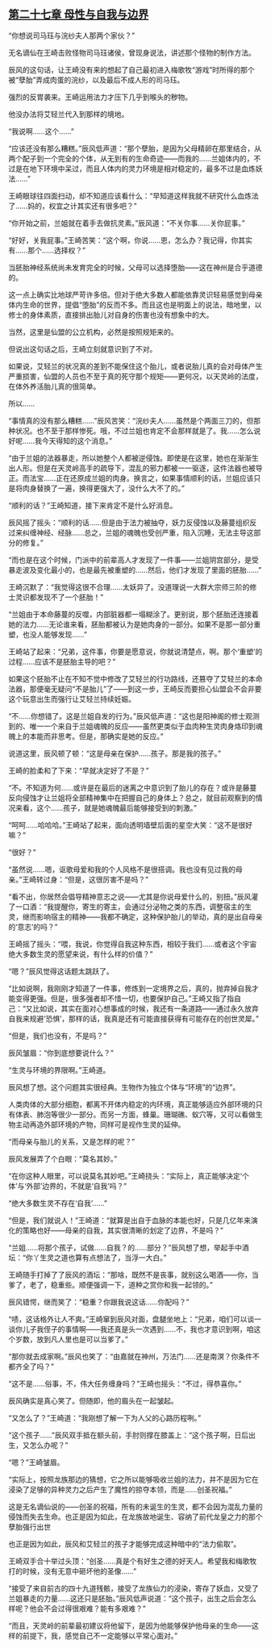 ## [第二十七章 母性与自我与边界](https://www.xxbiquge.com/11_11207/9205111.html)


  “你想说司马珏与浣纱夫人那两个家伙？”

  无名谪仙在王崎击败怪物司马珏诸侯，曾现身说法，讲述那个怪物的制作方法。

  辰风的这句话，让王崎没有来的想起了自己最初进入梅歌牧“游戏”时所得的那个被“孽胎”弄成肉蛋的浣纱，以及最后不成人形的司马珏。

  强烈的反胃袭来。王崎运用法力才压下几乎到喉头的秽物。

  他没办法将艾轻兰代入到那样的境地。

  “我说啊……这个……”

  “应该还没有那么糟糕。”辰风低声道：“那个孽胎，是因为父母精卵在那里结合，从两个配子到一个完全的个体，从无到有的生命奇迹——而我的……兰姐体内的，不过是在地下环境中呆过，而且人体内的灵力环境是相对稳定的，最多不过是血炼妖法……”

  王崎眼球往四面扫动，却不知道应该看什么：“早知道这样我就不研究什么血炼法了……妈的，权宜之计其实还有很多吧？”

  “你开始之前，兰姐就在着手去做抗灵素。”辰风道：“不关你事……关你屁事。”

  “好好，关我屁事。”王崎苦笑：“这个啊，你说……恩，怎么办？我记得，你其实有……那个……选择权？”

  当胚胎神经系统尚未发育完全的时候，父母可以选择堕胎——这在神州是合乎道德的。

  这一点上确实比地球严苛许多倍。但对于绝大多数人都能依靠灵识轻易感觉到母亲体内生命的世界，提倡“堕胎”的反而不多。而且这也是明面上的说法，暗地里，以修士的身体素质，直接排出胎儿对自身的伤害也没有想象中的大。

  当然，这里是仙盟的公立机构，必然是按照规矩来的。

  但说出这句话之后，王崎立刻就意识到了不对。

  如果说，艾轻兰的状况真的差到不能保住这个胎儿，或者说胎儿真的会对母体产生严重损害，仙盟的人员也不至于真的死守那个规矩——更何况，以天灵岭的法度，在体外养活胎儿真的很简单。

  所以……

  “事情真的没有那么糟糕……”辰风苦笑：“浣纱夫人……虽然是个两面三刀的，但那种状况。也不至于那样惨死。哦，不过兰姐也肯定不会那样就是了。我……怎么说好呢……我今天得知的这个消息。”

  “由于兰姐的法器暴走，所以她整个人都被逆侵蚀。即使是在这里，她也在渐渐生出人形。但是在天灵岭高手的疏导下，混乱的邪力都被一一驱逐，这件法器也被导正。而法宝……正在还原成兰姐的肉身。换言之，如果事情顺利的话，兰姐应该只是将肉身替换了一遍，换得更强大了，没什么大不了的。”

  “顺利的话？”王崎知道，接下来肯定不是什么好消息。

  辰风摇了摇头：“顺利的话……但是由于法力被抽夺，妖力反侵蚀以及藤蔓组织反过来纠缠神经、经脉……总之，兰姐的魂魄也受创严重，陷入沉睡，无法主导这部分的修复。”

  “而也是在这个时候，门派中的前辈高人才发现了一件事——兰姐阴宫部分，是受暴走波及变化最小的，也是最先被重塑的……然后，他们才发现了里面的胚胎……”

  王崎沉默了：“我觉得这很不合理……太妖异了。没道理说一大群大宗师三阶的修士灵识都发现不了一个胚胎！”

  “兰姐由于本命藤蔓的反噬，内部脏器都一塌糊涂了。更别说，那个胚胎还连接着她的法力……无论谁来看，胚胎都被认为是她肉身的一部分。如果不是那一部分重塑，也没人能够发现……”

  王崎站了起来：“兄弟，这件事，你要是愿意说，你就说清楚点，啊。那个‘重塑’的过程……应该不是胚胎主导的吧？”

  如果这个胚胎不止在不知不觉中修改了艾轻兰的行功路线，还篡夺了艾轻兰的本命法器，那便毫无疑问“不是胎儿”了——到这一步，王崎反而要担心仙盟会不会非要这个玩意出生而强行让艾轻兰持续妊娠。

  “不……你想错了。这是兰姐自发的行为。”辰风低声道：“这也是阳神阁的修士观测到的、唯一一个来自于兰姐魂魄的反应——虽然更类似于血肉种生灵肉身烙印到魂魄上的本能而非思考。但是，那确实是她的反应。”

  说道这里，辰风顿了顿：“这是母亲在保护……孩子。那是我的孩子。”

  王崎的脸柔和了下来：“早就决定好了不是？”

  “不。不知道为何……或许是在最后的迷离之中意识到了胎儿的存在？或许是藤蔓反向侵蚀才让兰姐将全部精神集中在把握自己的身体上？总之，就目前观察到的情况来看，这个……孩子，就是她魂魄最后能够接受到的刺激。”

  “呵呵……哈哈哈。”王崎站了起来，面向透明墙壁后面的星空大笑：“这不是很好嘛？”

  “很好？”

  “虽然说……嗯，讴歌母爱和我的个人风格不是很搭调。我也没有见过我的母亲。”王崎转过身：“但是，这很厉害不是吗？”

  “看不出，你居然会倡导精神意志之说——尤其是你说母爱什么的，别扭。”辰风灌了一口酒：“我提醒你，寄生的寄主，会通过分泌物之类的东西，调整宿主的生灵，继而影响宿主的精神——我都不确定，这种保护胎儿的举动，真的是出自母亲的‘意志’的吗？”

  王崎摇了摇头：“喂，我说，你觉得自我这种东西，相较于我们……或者这个宇宙绝大多数生灵的愿望来说，有什么样的价值？”

  “嗯？”辰风觉得这话题太跳跃了。

  “比如说啊，我刚刚才知道了一件事，修炼到一定境界之后，真的，抛弃掉自我才能变得更强。但是，很多强者却不惜一切，也要保护自己。”王崎又指了指自己：“又比如说，其实在面对心想事成的时候，我还有一条道路——通过永久放弃自我来规避‘恐惧’，那样的话，我真是还有可能直接获得有可能存在的创世灵犀。”

  “但是，我们也没有，不是吗？”

  辰风皱眉：“你到底想要说什么？”

  “生灵与环境的界限啊。”王崎道。

  辰风想了想。这个问题其实很经典。生物作为独立个体与“环境”的“边界”。

  人类肉体的大部分细胞，都离不开体内稳定的内环境，真正能够适应外部环境的只有体表、肺泡等很少一部分。而另一方面，蜂巢。珊瑚礁、蚁穴等，又可以看做生物主动再造外部环境的产物，同样可是视作生灵的延伸。

  “而母亲与胎儿的关系，又是怎样的呢？”

  辰风发展弄了个白眼：“莫名其妙。”

  “在你这种人眼里，可以说莫名其妙吧。”王崎挠头：“实际上，真正能够决定‘个体’与‘外部’边界的，不就是‘自我’吗？”

  “绝大多数生灵不存在‘自我’……”

  “但是，我们就说人！”王崎道：“就算是出自于血脉的本能也好，只是几亿年来演化的策略也好——母亲的自我，其实很清晰的划定了边界，不是吗？”

  “兰姐……将那个孩子，试做……自我？的……部分？”辰风想了想，举起手中酒坛：“你丫生灵之道也算有点想法了，当浮一大白。”

  王崎随手打掉了了辰风的酒坛：“那啥，既然不是丧事，就别这么喝酒——你，当爹了，老了，稳重些。顺便强调一下，道种之赏你和我一起领的。”

  辰风错愕，继而笑了：“稳重？你跟我说这话……你配吗？”

  “啧，这话格外让人不爽。”王崎窜到辰风对面，盘腿坐地上：“兄弟，咱们可以谈一谈你儿子我侄子的事情啊——我还真是头一次遇到……不，我也才意识到啊，咱这个岁数，放到凡人里也是可以当爹了。”

  “那你就去成家啊。”辰风也笑了：“由嘉就在神州，万法门……还是南溟？你条件不都齐全了吗？”

  “这不是……俗事，不，伟大任务缠身吗？”王崎也摇头：“不过，得恭喜你。”

  辰风确实是真心笑了。但随即，他的眉头在一起皱起。

  “又怎么了？”王崎道：“我刚想了解一下为人父的心路历程咧。”

  “这个孩子……”辰风双手抵在额头前，手肘则撑在膝盖上：“这个孩子啊，日后出生，又怎么办呢？”

  “嗯？”王崎皱眉。

  “实际上，按照龙族那边的猜想，它之所以能够吸收兰姐的法力，并不是因为它在浸染了足够的异种灵力之后产生了魔性的掠夺本领，而是……创圣祝福。”

  这是无名谪仙说的——创圣的祝福，所有的未诞生的生灵，都不会因为混乱力量的侵蚀而失去生命。也正是因为如此，在龙族故地诞生、容纳了前代龙皇之力的那个孽胎强行出世

  也正是因为如此，辰风和艾轻兰的孩子才能够完成这种暗中的“法力偷取”。

  王崎双手合十举过头顶：“创圣……真是个有好生之德的好天人。希望我和梅歌牧打的时候，没有无意中砸坏他的圣像……”

  “接受了来自前古的四十九道残骸，接受了龙族仙力的浸染，寄存了妖血，又受了兰姐暴走的力量……这还只是胚胎。”辰风低声说道：“这个孩子，出生之后会怎么样呢？他会不会过得很艰难？能有多艰难？”

  “而且，天灵岭的前辈最初建议将他留下，是因为他能够保护他母亲的生命——这样的前提下，我，感觉自己不一定能够以平常心面对。”

